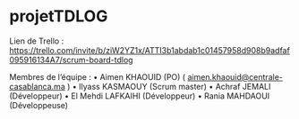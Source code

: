 # projetTDLOG

Lien de Trello : https://trello.com/invite/b/ziW2YZ1x/ATTI3b1abdab1c01457958d908b9adfaf095916134A7/scrum-board-tdlog

Membres de l’équipe :
•	Aimen KHAOUID (PO) ( aimen.khaouid@centrale-casablanca.ma )
•	Ilyass KASMAOUY (Scrum master)
•	Achraf JEMALI (Développeur)
•	El Mehdi LAFKAIHI (Développeur)
•	Rania MAHDAOUI (Développeuse)
